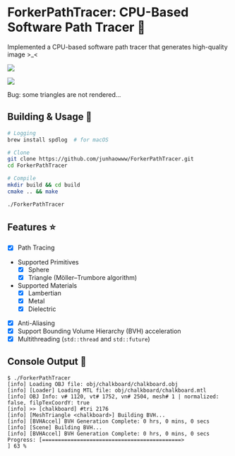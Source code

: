 # ForkerPathTracer: CPU-Based Software Path Tracer 🐰

Implemented a CPU-based software path tracer that generates high-quality image >_<

![](https://raw.githubusercontent.com/junhaowww/StorageBaseWithoutCatNotice/main/ForkerPathTracerPic/ForkerPathTracer_Header_1.jpg)

![](https://raw.githubusercontent.com/junhaowww/StorageBaseWithoutCatNotice/main/ForkerPathTracerPic/ForkerPathTracer_Header_2.jpg)

Bug: some triangles are not rendered...

## Building & Usage 🔨

```sh
# Logging
brew install spdlog  # for macOS

# Clone
git clone https://github.com/junhaowww/ForkerPathTracer.git
cd ForkerPathTracer

# Compile
mkdir build && cd build
cmake .. && make

./ForkerPathTracer
```

## Features ⭐

- [x] Path Tracing
- Supported Primitives
    - [x] Sphere
    - [x] Triangle (Möller–Trumbore algorithm)
- Supported Materials
    - [x] Lambertian
    - [x] Metal
    - [x] Dielectric
- [x] Anti-Aliasing
- [x] Support Bounding Volume Hierarchy (BVH) acceleration
- [x] Multithreading (`std::thread` and `std::future`)

## Console Output 📜

```console
$ ./ForkerPathTracer
[info] Loading OBJ file: obj/chalkboard/chalkboard.obj
[info] [Loader] Loading MTL file: obj/chalkboard/chalkboard.mtl
[info] OBJ Info: v# 1120, vt# 1752, vn# 2504, mesh# 1 | normalized: false, filpTexCoordY: true
[info] >> [chalkboard] #tri 2176
[info] [MeshTriangle <chalkboard>] Building BVH...
[info] [BVHAccel] BVH Generation Complete: 0 hrs, 0 mins, 0 secs
[info] [Scene] Building BVH...
[info] [BVHAccel] BVH Generation Complete: 0 hrs, 0 mins, 0 secs
Progress: [============================================>                         ] 63 %
```


